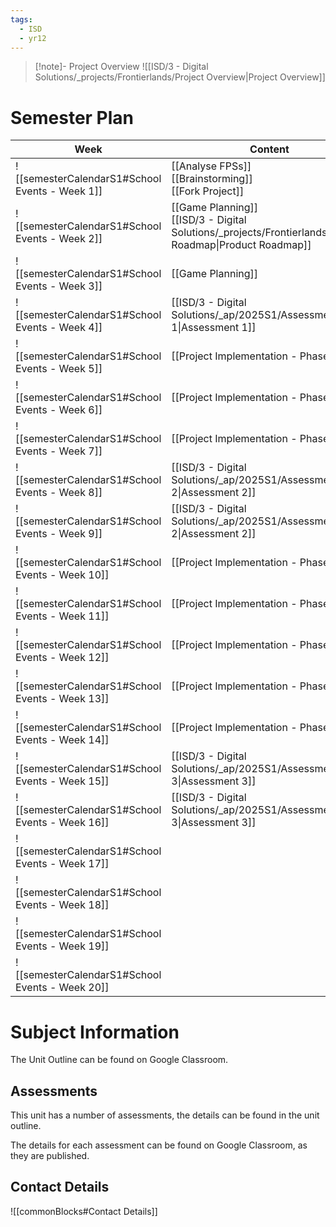 ```yaml
---
tags:
  - ISD
  - yr12
---
```

> [!note]- Project Overview
> ![[ISD/3 - Digital Solutions/_projects/Frontierlands/Project Overview|Project Overview]]

# Semester Plan


| Week                                            | Content                                                                                                         | Submissions                                                                    |
| ----------------------------------------------- | --------------------------------------------------------------------------------------------------------------- | ------------------------------------------------------------------------------ |
| ![[semesterCalendarS1#School Events - Week 1]]  | [[Analyse FPSs]]<br>[[Brainstorming]]<br>[[Fork Project]]<br>                                                   |                                                                                |
| ![[semesterCalendarS1#School Events - Week 2]]  | [[Game Planning]]<br>[[ISD/3 - Digital Solutions/_projects/Frontierlands/Product Roadmap\|Product Roadmap]]<br> |                                                                                |
| ![[semesterCalendarS1#School Events - Week 3]]  | [[Game Planning]]                                                                                               |                                                                                |
| ![[semesterCalendarS1#School Events - Week 4]]  | [[ISD/3 - Digital Solutions/_ap/2025S1/Assessment 1\|Assessment 1]]                                             | [[ISD/3 - Digital Solutions/_ap/2025S1/Assessment 1\|Assessment 1 Due]]        |
| ![[semesterCalendarS1#School Events - Week 5]]  | [[Project Implementation - Phase 1]]                                                                            |                                                                                |
| ![[semesterCalendarS1#School Events - Week 6]]  | [[Project Implementation - Phase 1]]                                                                            |                                                                                |
| ![[semesterCalendarS1#School Events - Week 7]]  | [[Project Implementation - Phase 1]]                                                                            |                                                                                |
| ![[semesterCalendarS1#School Events - Week 8]]  | [[ISD/3 - Digital Solutions/_ap/2025S1/Assessment 2\|Assessment 2]]                                             |                                                                                |
| ![[semesterCalendarS1#School Events - Week 9]]  | [[ISD/3 - Digital Solutions/_ap/2025S1/Assessment 2\|Assessment 2]]                                             | [[ISD/3 - Digital Solutions/_ap/2025S1/Assessment 2\|Assessment 2 Due]]        |
| ![[semesterCalendarS1#School Events - Week 10]] | [[Project Implementation - Phase 2]]                                                                            |                                                                                |
| ![[semesterCalendarS1#School Events - Week 11]] | [[Project Implementation - Phase 2]]                                                                            |                                                                                |
| ![[semesterCalendarS1#School Events - Week 12]] | [[Project Implementation - Phase 2]]                                                                            |                                                                                |
| ![[semesterCalendarS1#School Events - Week 13]] | [[Project Implementation - Phase 2]]                                                                            |                                                                                |
| ![[semesterCalendarS1#School Events - Week 14]] | [[Project Implementation - Phase 2]]                                                                            |                                                                                |
| ![[semesterCalendarS1#School Events - Week 15]] | [[ISD/3 - Digital Solutions/_ap/2025S1/Assessment 3\|Assessment 3]]                                             |                                                                                |
| ![[semesterCalendarS1#School Events - Week 16]] | [[ISD/3 - Digital Solutions/_ap/2025S1/Assessment 3\|Assessment 3]]                                             | **Friday** [[ISD/3 - Digital Solutions/_ap/2025S1/Assessment 3\|Assessment 3]] |
| ![[semesterCalendarS1#School Events - Week 17]] |                                                                                                                 |                                                                                |
| ![[semesterCalendarS1#School Events - Week 18]] |                                                                                                                 |                                                                                |
| ![[semesterCalendarS1#School Events - Week 19]] |                                                                                                                 |                                                                                |
| ![[semesterCalendarS1#School Events - Week 20]] |                                                                                                                 |                                                                                |

# Subject Information

The Unit Outline can be found on Google Classroom.

## Assessments

This unit has a number of assessments, the details can be found in the unit outline.

The details for each assessment can be found on Google Classroom, as they are published.

## Contact Details

![[commonBlocks#Contact Details]]
